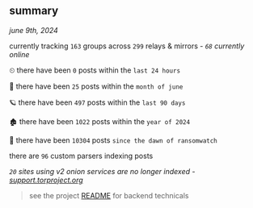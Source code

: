 
## summary
_june 9th, 2024_

currently tracking `163` groups across `299` relays & mirrors - _`68` currently online_

⏲ there have been `0` posts within the `last 24 hours`

🦈 there have been `25` posts within the `month of june`

🪐 there have been `497` posts within the `last 90 days`

🏚 there have been `1022` posts within the `year of 2024`

🦕 there have been `10304` posts `since the dawn of ransomwatch`

there are `96` custom parsers indexing posts

_`20` sites using v2 onion services are no longer indexed - [support.torproject.org](https://support.torproject.org/onionservices/v2-deprecation/)_

> see the project [README](https://github.com/joshhighet/ransomwatch#ransomwatch--) for backend technicals
